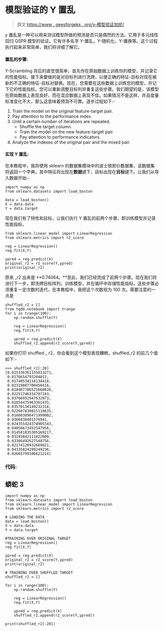 # 模型验证的 Y 置乱

> 原文:[https://www . geesforgeks . org/y-模型验证加扰/](https://www.geeksforgeeks.org/y-scrambling-for-model-validation/)

y 置乱是一种可以用来测试模型所做的预测是否只是偶然的方法。它用于多元线性回归 QSPR 模型的验证。它有许多名字 Y-置乱，Y-随机化，Y-置换等。这个过程执行起来非常简单，我们将详细了解它。

#### 置乱的步骤:

Y-Scrambling 背后的直觉很简单，首先你在原始数据上训练你的模型，并记录它的性能指标。接下来要做的是对目标列进行洗牌，以便正确的特征-目标对现在被新的不正确的特征-目标对替换。现在，您需要在这些数据上训练您的模型，并记下它的性能指标。您可以重新调整目标列并重复这些步骤。我们期望的是，该模型在原始数据上表现良好，而在混合数据上表现不佳。如果情况不是这样，并且度量标准变化不大，那么这意味着预测不可靠。逐步过程如下:-

1.  Train the model on the original feature-target pair.
2.  Pay attention to the performance index.
3.  Until a certain number of iterations are repeated.
    *   Shuffle the target column.
    *   Train the model on the new feature-target pair.
    *   Pay attention to performance indicators.
4.  Analyze the indexes of the original pair and the mixed pair.

#### 实现 Y 置乱:

在本教程中，我将使用 sklearn 的数据集模块中的波士顿房价数据集，该数据集将返回一个字典，其中特征将出现在**数据**键下，目标出现在**目标**键下。让我们从导入数据开始:-

```
import numpy as np
from sklearn.datasets import load_boston

data = load_boston()
X = data.data
Y = data.target
```

现在我们有了特性和目标，让我们执行 Y 置乱的前两个步骤，即训练模型并记录性能指标。

```
from sklearn.linear_model import LinearRegression
from sklearn.metrics import r2_score

reg = LinearRegression()
reg.fit(X,Y)

ypred = reg.predict(X)
original_r2 = r2_score(Y,ypred)
print(original_r2)
```

原来 _r2 出来是 **0.74064。**至此，我们已经完成了前两个步骤。现在我们将进行下一步，即洗牌目标阵列，训练模型，并在循环中存储性能指标。这些步骤必须重复一定次数的迭代，在本教程中，我把这个次数视为 100 次。需要注意的一点是

```
shuffled_r2 = []
from tqdm.notebook import trange
for i in trange(100):
    np.random.shuffle(Y)

    reg = LinearRegression()
    reg.fit(X,Y)

    ypred = reg.predict(X)
    shuffled_r2.append(r2_score(Y,ypred))
```

如果你打印 shuffled _ r2，你会看到这个模型表现糟糕。shuffled_r2 的前几个值如下:-

```
>>> shuffled_r2[:20]
[0.015336761335013271,
 0.0176654793204013,
 0.01740534118134418,
 0.02319807700450416,
 0.018487786525668626,
 0.02251746334707183,
 0.03766952947632973,
 0.01854475963361435,
 0.03570134149232318,
 0.022607830815118635,
 0.016603896471999002,
 0.0386838401376941,
 0.024355424374905343,
 0.04058673452547956,
 0.014581835385169217,
 0.03193842111822809,
 0.03366492627548756,
 0.02274120932669821,
 0.04335824299249236,
 0.02665799106621214]
```

### 代码:

## 蟒蛇 3

```
import numpy as np
from sklearn.datasets import load_boston
from sklearn.linear_model import LinearRegression
from sklearn.metrics import r2_score

# LOADING THE DATA
data = load_boston()
X = data.data
Y = data.target

#TRAINING OVER ORIGINAL TARGET
reg = LinearRegression()
reg.fit(X,Y)

ypred = reg.predict(X)
original_r2 = r2_score(Y,ypred)
print(original_r2)

# TRAINING OVER SHUFFLED TARGET
shuffled_r2 = []

for i in range(100):
    np.random.shuffle(Y)

    reg = LinearRegression()
    reg.fit(X,Y)

    ypred = reg.predict(X)
    shuffled_r2.append(r2_score(Y,ypred))

print(shuffled_r2[:20])
```